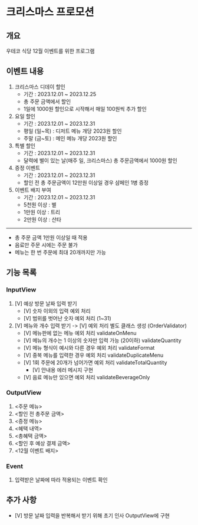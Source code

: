 # 크리스마스 프로모션
## 개요
우테코 식당 12월 이벤트를 위한 프로그램

## 이벤트 내용
1. 크리스마스 디데이 할인
    - 기간 : 2023.12.01 ~ 2023.12.25
    - 총 주문 금액에서 할인
    - 1일에 1000원 할인으로 시작해서 매일 100원씩 추가 할인
2. 요일 할인
    - 기간 : 2023.12.01 ~ 2023.12.31
    - 평일 (일~목) : 디저트 메뉴 개당 2023원 할인
    - 주말 (금~토) : 메인 메뉴 개당 2023원 할인
3. 특별 할인
    - 기간 : 2023.12.01 ~ 2023.12.31
    - 달력에 별이 있는 날(매주 일, 크리스마스) 총 주문금액에서 1000원 할인
4. 증정 이벤트
    - 기간 : 2023.12.01 ~ 2023.12.31
    - 할인 전 총 주문금액이 12만원 이상일 경우 샴페인 1병 증정
5. 이벤트 배지 부여
    - 기간 : 2023.12.01 ~ 2023.12.31
    - 5천원 이상 : 별
    - 1만원 이상 : 트리
    - 2만원 이상 : 산타
---
* 총 주문 금액 1만원 이상일 때 적용
* 음료만 주문 시에는 주문 불가
* 메뉴는 한 번 주문에 최대 20개까지만 가능

## 기능 목록
### InputView
1. [V] 예상 방문 날짜 입력 받기
   - [V] 숫자 이외의 입력 예외 처리
   - [V] 범위를 벗어난 숫자 예외 처리 (1~31)
2. [V] 메뉴와 개수 입력 받기 -> [V] 예외 처리 별도 클래스 생성 (OrderValidator)
   - [V] 메뉴판에 없는 메뉴 예외 처리 validateOnMenu
   - [V] 메뉴의 개수는 1 이상의 숫자만 입력 가능 (20이하) validateQuantity
   - [V] 메뉴 형식이 예시와 다른 경우 예외 처리 validateFormat
   - [V] 중복 메뉴를 입력한 경우 예외 처리 validateDuplicateMenu
   - [V] 1회 주문에 20개가 넘어가면 예외 처리 validateTotalQuantity 
      + [V] 안내용 에러 메시지 구현
   - [V] 음료 메뉴만 있으면 예외 처리 validateBeverageOnly
### OutputView
1. <주문 메뉴>
2. <할인 전 총주문 금액>
3. <증정 메뉴>
4. <혜택 내역>
5. <총혜택 금액>
6. <할인 후 예상 결제 금액>
7. <12월 이벤트 배지>
### Event
1. 입력받은 날짜에 따라 적용되는 이벤트 확인

## 추가 사항
- [V] 방문 날짜 입력을 반복해서 받기 위해 초기 인사 OutputView에 구현
